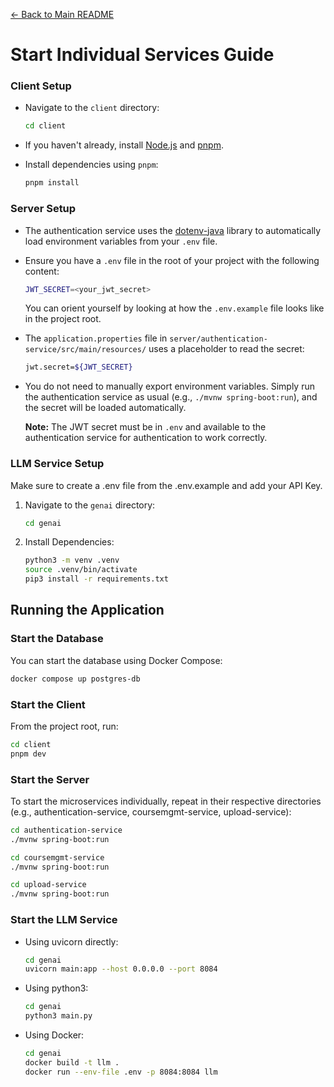 [← Back to Main README](../README.md)

# Start Individual Services Guide

### Client Setup

- Navigate to the `client` directory:

  ```bash
  cd client
  ```

- If you haven't already, install [Node.js](https://nodejs.org/) and [pnpm](https://pnpm.io/installation).

- Install dependencies using `pnpm`:

  ```bash
  pnpm install
  ```

### Server Setup

- The authentication service uses the [dotenv-java](https://github.com/cdimascio/dotenv-java) library to automatically load environment variables from your `.env` file.
- Ensure you have a `.env` file in the root of your project with the following content:

  ```bash
  JWT_SECRET=<your_jwt_secret>
  ```

  You can orient yourself by looking at how the `.env.example` file looks like in the project root.

- The `application.properties` file in `server/authentication-service/src/main/resources/` uses a placeholder to read the secret:

  ```bash
  jwt.secret=${JWT_SECRET}
  ```

- You do not need to manually export environment variables. Simply run the authentication service as usual (e.g., `./mvnw spring-boot:run`), and the secret will be loaded automatically.

  **Note:** The JWT secret must be in `.env` and available to the authentication service for authentication to work correctly.

### LLM Service Setup

Make sure to create a .env file from the .env.example and add your API Key.

1. Navigate to the <code>genai</code> directory:

   ```bash
   cd genai
   ```

2. Install Dependencies:
   ```bash
   python3 -m venv .venv
   source .venv/bin/activate
   pip3 install -r requirements.txt
   ```

## Running the Application

### Start the Database

You can start the database using Docker Compose:

```bash
docker compose up postgres-db
```

### Start the Client

From the project root, run:

```bash
cd client
pnpm dev
```

### Start the Server

To start the microservices individually, repeat in their respective directories (e.g., authentication-service, coursemgmt-service, upload-service):

```bash
cd authentication-service
./mvnw spring-boot:run

cd coursemgmt-service
./mvnw spring-boot:run

cd upload-service
./mvnw spring-boot:run
```

### Start the LLM Service

- Using uvicorn directly:
  ```bash
  cd genai
  uvicorn main:app --host 0.0.0.0 --port 8084
  ```
- Using python3:
  ```bash
  cd genai
  python3 main.py
  ```
- Using Docker:
  ```bash
  cd genai
  docker build -t llm .
  docker run --env-file .env -p 8084:8084 llm
  ```
